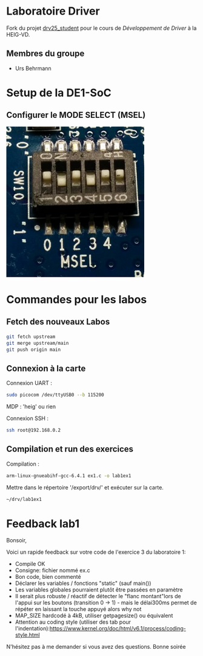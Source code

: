 # Laboratoire Driver

Fork du projet [drv25_student](https://reds-gitlab.heig-vd.ch/reds-public/drv25_student) pour le cours de *Développement de Driver* à la HEIG-VD.

## Membres du groupe

- Urs Behrmann

# Setup de la DE1-SoC

## Configurer le MODE SELECT (MSEL)

![MODE SELECT (MSEL)](/docs/_images/msel.png)

# Commandes pour les labos

## Fetch des nouveaux Labos

```bash
git fetch upstream
git merge upstream/main
git push origin main
```

## Connexion à la carte

Connexion UART :

```bash
sudo picocom /dev/ttyUSB0 --b 115200
```

MDP : 'heig' ou rien

Connexion SSH :

```bash
ssh root@192.168.0.2
```

## Compilation et run des exercices

Compilation :

```bash
arm-linux-gnueabihf-gcc-6.4.1 ex1.c -o lab1ex1
```

Mettre dans le répertoire '/export/drv/' et exécuter sur la carte.

```bash
~/drv/lab1ex1
```

# Feedback lab1

Bonsoir,
 
Voici un rapide feedback sur votre code de l'exercice 3 du laboratoire 1:
- Compile OK
- Consigne: fichier nommé ex<n>.c
- Bon code, bien commenté
- Déclarer les variables / fonctions "static" (sauf main())
- Les variables globales pourraient plutôt être passées en paramètre
- Il serait plus robuste / réactif de détecter le "flanc montant"lors de l'appui sur les boutons (transition 0 -> 1) - mais le délai300ms permet de répéter en laissant la touche appuyé alors why not
- MAP_SIZE hardcodé à 4kB, utiliser getpagesize() ou équivalent
- Attention au coding style (utiliser des tab pour l'indentation):https://www.kernel.org/doc/html/v6.1/process/coding-style.html

N'hésitez pas à me demander si vous avez des questions.
Bonne soirée
